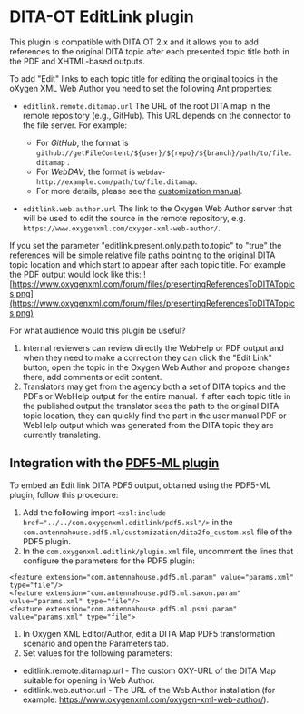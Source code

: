 # DITA-OT EditLink plugin

This plugin is compatible with DITA OT 2.x and it allows you to add references to the original DITA topic after each presented topic title both in the PDF and XHTML-based outputs.

To add "Edit" links to each topic title for editing the original topics in the oXygen XML Web Author you need to set the following Ant properties:

* `editlink.remote.ditamap.url` The URL of the root DITA map in the remote repository (e.g., GitHub). This URL depends on the connector to the file server. For example:
  * For *GitHub*, the format is `github://getFileContent/${user}/${repo}/${branch}/path/to/file.ditamap` .
  * For *WebDAV*, the format is `webdav-http://example.com/path/to/file.ditamap`.
  * For more details, please see the [customization manual](https://www.oxygenxml.com/doc/ug-waCustom/topics/webauthor-integrate-embedded-launch.html).

* `editlink.web.author.url` The link to the Oxygen Web Author server that will be used to edit the source in the remote repository, e.g. `https://www.oxygenxml.com/oxygen-xml-web-author/`.

If you set the parameter "editlink.present.only.path.to.topic" to "true" the references will be simple relative file paths pointing to the original DITA topic location and which start to appear after each topic title.
For example the PDF output would look like this:
![https://www.oxygenxml.com/forum/files/presentingReferencesToDITATopics.png](https://www.oxygenxml.com/forum/files/presentingReferencesToDITATopics.png)

For what audience would this plugin be useful?

1) Internal reviewers can review directly the WebHelp or PDF output and when they need to make a correction they can click the "Edit Link" button, open the topic in the Oxygen Web Author and propose changes there, add comments or edit content.
2) Translators may get from the agency both a set of DITA topics and the PDFs or WebHelp output for the entire manual. If after each topic title in the published output the translator sees the path to the original DITA topic location, they can quickly find the part in the user manual PDF or WebHelp output which was generated from the DITA topic they are currently translating.
 
## Integration with the [PDF5-ML plugin](https://github.com/AntennaHouse/pdf5-ml)

To embed an Edit link DITA PDF5 output, obtained using the PDF5-ML plugin, follow this procedure:

1. Add the following import `<xsl:include href="../../com.oxygenxml.editlink/pdf5.xsl"/>` in the `com.antennahouse.pdf5.ml/customization/dita2fo_custom.xsl` file of the PDF5 plugin.
1. In the `com.oxygenxml.editlink/plugin.xml` file, uncomment the lines that configure the parameters for the PDF5 plugin: 

```
<feature extension="com.antennahouse.pdf5.ml.param" value="params.xml" type="file"/>
<feature extension="com.antennahouse.pdf5.ml.saxon.param" value="params.xml" type="file"/>
<feature extension="com.antennahouse.pdf5.ml.psmi.param" value="params.xml" type="file">
```
1. In Oxygen XML Editor/Author, edit a DITA Map PDF5 transformation scenario and open the Parameters tab. 
1. Set values for the following parameters: 
 - editlink.remote.ditamap.url - The custom OXY-URL of the DITA Map suitable for opening in Web Author.
 - editlink.web.author.url - The URL of the Web Author installation (for example: https://www.oxygenxml.com/oxygen-xml-web-author/).
